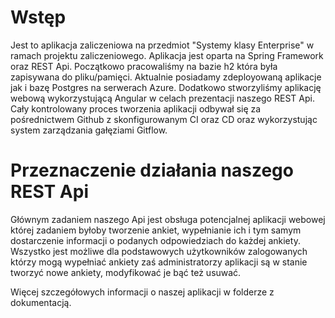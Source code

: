 # Wstęp
 
Jest to aplikacja zaliczeniowa na przedmiot "Systemy klasy Enterprise" w ramach
projektu zaliczeniowego. Aplikacja jest oparta na Spring Framework oraz 
REST Api. Początkowo pracowaliśmy na bazie h2 która była zapisywana do pliku/pamięci.
Aktualnie posiadamy zdeployowaną aplikacje jak i bazę Postgres na serwerach Azure. Dodatkowo
stworzyliśmy aplikację webową wykorzystującą Angular w celach prezentacji naszego REST Api.
Cały kontrolowany proces tworzenia aplikacji odbywał się za pośrednictwem Github z skonfigurowanym
CI oraz CD oraz wykorzystując system zarządzania gałęziami Gitflow.

# Przeznaczenie działania naszego REST Api
Głównym zadaniem naszego Api jest obsługa  potencjalnej aplikacji webowej której zadaniem byłoby tworzenie ankiet, wypełnianie ich i tym samym dostarczenie informacji o podanych odpowiedziach do każdej ankiety. Wszystko jest możliwe dla podstawowych użytkowników zalogowanych którzy mogą wypełniać ankiety zaś administratorzy aplikacji są w stanie tworzyć nowe ankiety, modyfikować je bąć też usuwać.

Więcej szczegółowych informacji o naszej aplikacji w folderze z dokumentacją.
